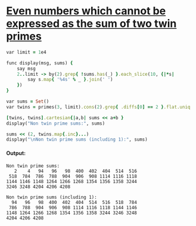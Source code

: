 [1]: https://rosettacode.org/wiki/Even_numbers_which_cannot_be_expressed_as_the_sum_of_two_twin_primes

# [Even numbers which cannot be expressed as the sum of two twin primes][1]

```ruby
var limit = 1e4

func display(msg, sums) {
    say msg
    2..limit -> by(2).grep{ !sums.has(_) }.each_slice(10, {|*s|
        say s.map{ '%4s' % _ }.join(' ')
    })
}

var sums = Set()
var twins = primes(3, limit).cons(2).grep{ .diffs[0] == 2 }.flat.uniq

[twins, twins].cartesian{|a,b| sums << a+b }
display("Non twin prime sums:", sums)

sums << (2, twins.map{.inc}...)
display("\nNon twin prime sums (including 1):", sums)
```

#### Output:
```
Non twin prime sums:
   2    4   94   96   98  400  402  404  514  516
 518  784  786  788  904  906  908 1114 1116 1118
1144 1146 1148 1264 1266 1268 1354 1356 1358 3244
3246 3248 4204 4206 4208

Non twin prime sums (including 1):
  94   96   98  400  402  404  514  516  518  784
 786  788  904  906  908 1114 1116 1118 1144 1146
1148 1264 1266 1268 1354 1356 1358 3244 3246 3248
4204 4206 4208
```
